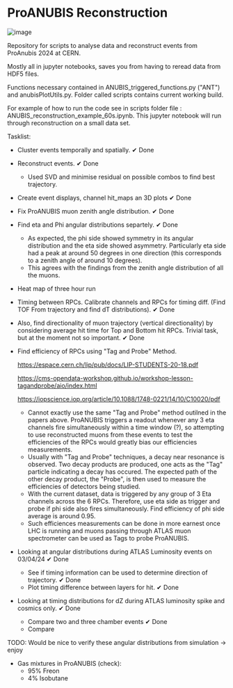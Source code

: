 # ProANUBIS Reconstruction

![image](https://github.com/PatrickC12/ProAnubisReconstruction/assets/123903514/06402d57-ecf8-4095-9aa8-93e6ff16fdb6)

Repository for scripts to analyse data and reconstruct events from ProAnubis 2024 at CERN.

Mostly all in jupyter notebooks, saves you from having to reread data from HDF5 files.

Functions necessary contained in ANUBIS_triggered_functions.py ("ANT") and anubisPlotUtils.py. Folder called scripts contains current working build.

For example of how to run the code see in scripts folder file : ANUBIS_reconstruction_example_60s.ipynb. This jupyter notebook will run through reconstruction on a small data set.

Tasklist:

- Cluster events temporally and spatially. ✔ Done
  
- Reconstruct events. ✔ Done
    - Used SVD and minimise residual on possible combos to find best trajectory.
 
- Create event displays, channel hit_maps an 3D plots ✔ Done

- Fix ProANUBIS muon zenith angle distribution. ✔ Done

- Find eta and Phi angular distributions separtely. ✔ Done
  - As expected, the phi side showed symmetry in its angular distribution and the eta side showed asymmetry. Particularly eta side had a peak at around 50 degrees in one direction (this corresponds to a zenith angle of around 10 degrees).
  - This agrees with the findings from the zenith angle distribution of all the muons.
  
-  Heat map of three hour run

-  Timing between RPCs. Calibrate channels and RPCs for timing diff. (Find TOF From trajectory and find dT distributions). ✔ Done
-  Also, find directionality of muon trajectory (vertical directionality) by considering average hit time for Top and Bottom hit RPCs. Trivial task, but at the moment not so important. ✔ Done
  
-  Find efficiency of RPCs using "Tag and Probe" Method.
  
   https://espace.cern.ch/lip/pub/docs/LIP-STUDENTS-20-18.pdf
   
   https://cms-opendata-workshop.github.io/workshop-lesson-tagandprobe/aio/index.html

   https://iopscience.iop.org/article/10.1088/1748-0221/14/10/C10020/pdf

     - Cannot exactly use the same "Tag and Probe" method outilned in the papers above. ProANUBIS triggers a readout whenever any 3 eta channels fire simultaneously within a time window (?), so attempting to use reconstructed muons from these events to test the efficiencies of the RPCs would greatly bias our efficiencies measurements.
     - Usually with "Tag and Probe" techniques, a decay near resonance is observed. Two decay products are produced, one acts as the "Tag" particle indicating a decay has occured. The expected path of the other decay product, the "Probe", is then used to measure the efficiencies of detectors being studied.
     - With the current dataset, data is triggered by any group of 3 Eta channels across the 6 RPCs. Therefore, use eta side as trigger and probe if phi side also fires simultaneously. Find efficiency of phi side average is around 0.95. 
     - Such efficiences measurements can be done in more earnest once LHC is running and muons passing through ATLAS muon spectrometer can be used as Tags to probe ProANUBIS.
   
- Looking at angular distributions during ATLAS Luminosity events on 03/04/24 ✔ Done
     - See if timing information can be used to determine direction of trajectory.  ✔ Done
     - Plot timing difference between layers for hit. ✔ Done
 
- Looking at timing distributions for dZ during ATLAS luminosity spike and cosmics only. ✔ Done
    - Compare two and three chamber events ✔ Done
    - Compare 
 
TODO: Would be nice to verify these angular distributions from simulation -> enjoy

- Gas mixtures in ProANUBIS (check):
    - 95% Freon
    - 4% Isobutane
